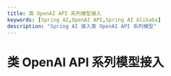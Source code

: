 ```yaml
---
title: 类 OpenAI API 系列模型接入
keywords: [Spring AI,OpenAI API,Spring AI Alibaba]
description: "Spring AI 接入类 OpenAI API 系列模型"
---
```


# 类 OpenAI API 系列模型接入
